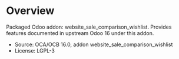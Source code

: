 # Overview

Packaged Odoo addon: website_sale_comparison_wishlist. Provides features documented in upstream Odoo 16 under this addon.

- Source: OCA/OCB 16.0, addon website_sale_comparison_wishlist
- License: LGPL-3
